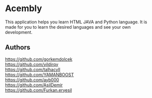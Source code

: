 # Acembly

This application helps you learn HTML JAVA and Python language. It is made for you to learn the desired languages and see your own development.


## Authors
https://github.com/gorkemdolcek <br>
https://github.com/yildirqy <br>
https://github.com/talhacyll <br>
https://github.com/YAMANBOOST <br>
https://github.com/ayb000 <br>
https://github.com/AsilDemir <br>
https://github.com/Furkan.eryesil <br>

